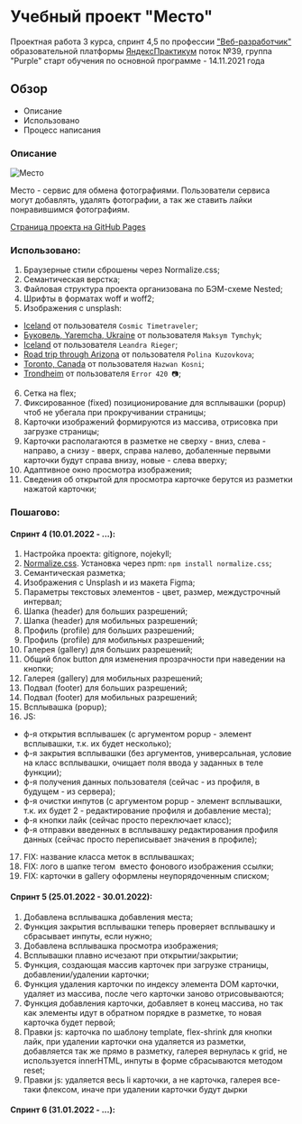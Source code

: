 # Учебный проект "Место"

Проектная работа 3 курса, спринт 4,5 по профессии ["Веб-разработчик"](https://practicum.yandex.ru/profile/web/)
образовательной платформы [ЯндексПрактикум](https://practicum.yandex.ru)
поток №39, группа "Purple"
старт обучения по основной программе - 14.11.2021 года

## Обзор

- Описание
- Использовано
- Процесс написания

### Описание

<img src="https://pictures.s3.yandex.net/resources/__2020-02-25__12.19.27_1586081326.png" alt="Место"/>

Место - сервис для обмена фотографиями. Пользователи сервиса могут добавлять, удалять фотографии, а так же ставить лайки
понравившимся фотографиям.

[Страница проекта на GitHub Pages](https://astreyajulia.github.io/mesto/)

### Использовано:

1. Браузерные стили сброшены через Normalize.css;
2. Семантическая верстка;
3. Файловая структура проекта организована по БЭМ-схеме Nested;
4. Шрифты в форматах woff и woff2;
5. Изображения с unsplash:

- [Iceland](https://unsplash.com/photos/NljlxpD5nDo) от пользователя `Cosmic Timetraveler`;
- [Буковель, Yaremcha, Ukraine](https://unsplash.com/photos/vwkGYtsTrOw) от пользователя `Maksym Tymchyk`;
- [Iceland](https://unsplash.com/photos/3ZM3ynmfJKY) от пользователя `Leandra Rieger`;
- [Road trip through Arizona](https://unsplash.com/photos/DcLgNe7rswI) от пользователя `Polina Kuzovkova`;
- [Toronto, Canada](https://unsplash.com/photos/EtegrieNVDM) от пользователя `Hazwan Kosni`;
- [Trondheim](https://unsplash.com/photos/B8CQ-YXE1l4) от пользователя `Error 420 📷`;

6. Сетка на flex;
7. Фиксированное (fixed) позиционирование для всплывашки (popup) чтоб не убегала при прокручивании страницы;
8. Карточки изображений формируются из массива, отрисовка при загрузке страницы;
9. Карточки располагаются в разметке не сверху - вниз, слева - направо, а снизу - вверх, справа налево, добаленные
   первыми карточки будут справа внизу, новые - слева вверху;
10. Адаптивное окно просмотра изображения;
11. Сведения об открытой для просмотра карточке берутся из разметки нажатой карточки;

### Пошагово:

#### Спринт 4 (10.01.2022 - ...):

1. Настройка проекта: gitignore, nojekyll;
2. [Normalize.css](https://necolas.github.io/normalize.css/). Установка через npm: `npm install normalize.css`;
3. Семантическая разметка;
4. Изображения с Unsplash и из макета Figma;
5. Параметры текстовых элементов - цвет, размер, междустрочный интервал;
6. Шапка (header) для больших разрешений;
7. Шапка (header) для мобильных разрешений;
8. Профиль (profile) для больших разрешений;
9. Профиль (profile) для мобильных разрешений;
10. Галерея (gallery) для больших разрешений;
11. Общий блок button для изменения прозрачности при наведении на кнопки;
12. Галерея (gallery) для мобильных разрешений;
13. Подвал (footer) для больших разрешений;
14. Подвал (footer) для мобильных разрешений;
15. Всплывашка (popup);
16. JS:

- ф-я открытия всплывашек (с аргументом popup - элемент всплывашки, т.к. их будет несколько);
- ф-я закрытия всплывашки (без аргументов, универсальная, условие на класс всплывашки, очищает поля ввода у заданных в
  теле функции);
- ф-я получения данных пользователя (сейчас - из профиля, в будущем - из сервера);
- ф-я очистки инпутов (с аргументом popup - элемент всплывашки, т.к. их будет 2 - редактирование профиля и добавление
  места);
- ф-я кнопки лайк (сейчас просто переключает класс);
- ф-я отправки введенных в всплывашку редактирования профиля данных (сейчас просто переписывает значения в профиле);

17. FIX: название класса меток в всплывашках;
18. FIX: лого в шапке тегом <img> вместо фонового изображения ссылки;
19. FIX: карточки в gallery оформлены неупорядоченным списком;

#### Спринт 5 (25.01.2022 - 30.01.2022):

1. Добавлена всплывашка добавления места;
2. Функция закрытия всплывашки теперь проверяет всплывашку и сбрасывает инпуты, если нужно;
3. Добавлена всплывашка просмотра изображения;
4. Всплывашки плавно исчезают при открытии/закрытии;
5. Функция, создающая массив карточек при загрузке страницы, добавлении/удалении карточки;
6. Функция удаления карточки по индексу элемента DOM карточки, удаляет из массива, после чего карточки заново
   отрисовываются;
7. Функция добавления карточки, добавляет в конец массива, но так как элементы идут в обратном порядке в разметке, то
   новая карточка будет первой;
8. Правки js: карточка по шаблону template, flex-shrink для кнопки лайк, при удалении карточки она удаляется из
   разметки, добавляется так же прямо в разметку, галерея вернулась к grid, не используется innerHTML, инпуты в форме
   сбрасываются методом reset;
9. Правки js: удаляется весь li карточки, а не карточка, галерея все-таки флексом, иначе при удалении карточки будут дырки

#### Спринт 6 (31.01.2022 - ...):
